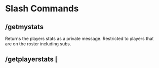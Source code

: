 # Slash Commands

## /getmystats ##
Returns the players stats as a private message. Restricted to players that are on the roster including subs.

## /getplayerstats [
